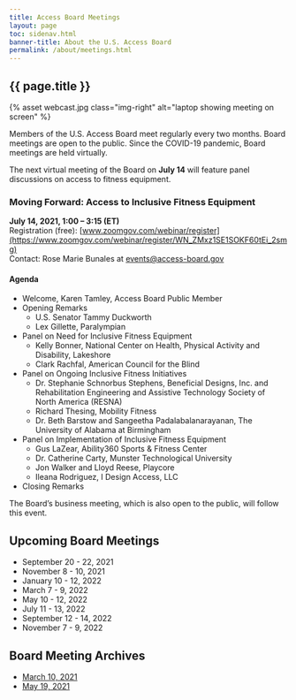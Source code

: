 ```yaml
---
title: Access Board Meetings
layout: page
toc: sidenav.html
banner-title: About the U.S. Access Board
permalink: /about/meetings.html
---
```


## {{ page.title }}

{% asset webcast.jpg class="img-right" alt="laptop showing meeting on screen" %}

Members of the U.S. Access Board meet regularly every two months. Board meetings are open to the public. Since the COVID-19 pandemic, Board meetings are held virtually.  

The next virtual meeting of the Board on **July 14** will feature panel discussions on access to fitness equipment.

### Moving Forward: Access to Inclusive Fitness Equipment  

**July 14, 2021, 1:00 – 3:15 (ET)** \
Registration (free): [www.zoomgov.com/webinar/register](https://www.zoomgov.com/webinar/register/WN_ZMxz1SE1SOKF60tEi_2smg) \
Contact:  Rose Marie Bunales at <events@access-board.gov>

#### Agenda

* Welcome, Karen Tamley, Access Board Public Member
* Opening Remarks
  * U.S. Senator Tammy Duckworth 
  * Lex Gillette, Paralympian
* Panel on Need for Inclusive Fitness Equipment
  * Kelly Bonner, National Center on Health, Physical Activity and Disability, Lakeshore
  * Clark Rachfal, American Council for the Blind 
* Panel on Ongoing Inclusive Fitness Initiatives
  * Dr. Stephanie Schnorbus Stephens, Beneficial Designs, Inc. and Rehabilitation Engineering and Assistive Technology Society of North America (RESNA) 
  * Richard Thesing, Mobility Fitness
  * Dr. Beth Barstow and Sangeetha Padalabalanarayanan, The University of Alabama at Birmingham
* Panel on Implementation of Inclusive Fitness Equipment
  * Gus LaZear, Ability360 Sports & Fitness Center 
  * Dr. Catherine Carty, Munster Technological University
  * Jon Walker and Lloyd Reese, Playcore 
  * Ileana Rodriguez, I Design Access, LLC 
* Closing Remarks

The Board’s business meeting, which is also open to the public, will follow this event. 

 
## Upcoming Board Meetings

-   September 20 - 22, 2021
-   November 8 - 10, 2021
-   January 10 - 12, 2022
-   March 7 - 9, 2022
-   May 10 - 12, 2022
-   July 11 - 13, 2022
-   September 12 - 14, 2022
-   November 7 - 9, 2022

## Board Meeting Archives

- [March 10, 2021](https://www.youtube.com/watch?v=xI1j1V1SyjE)
- [May 19, 2021](https://www.access-board.gov/news/2021/05/24/u-s-access-board-conducts-panel-discussions-on-self-service-transaction-machines/)
